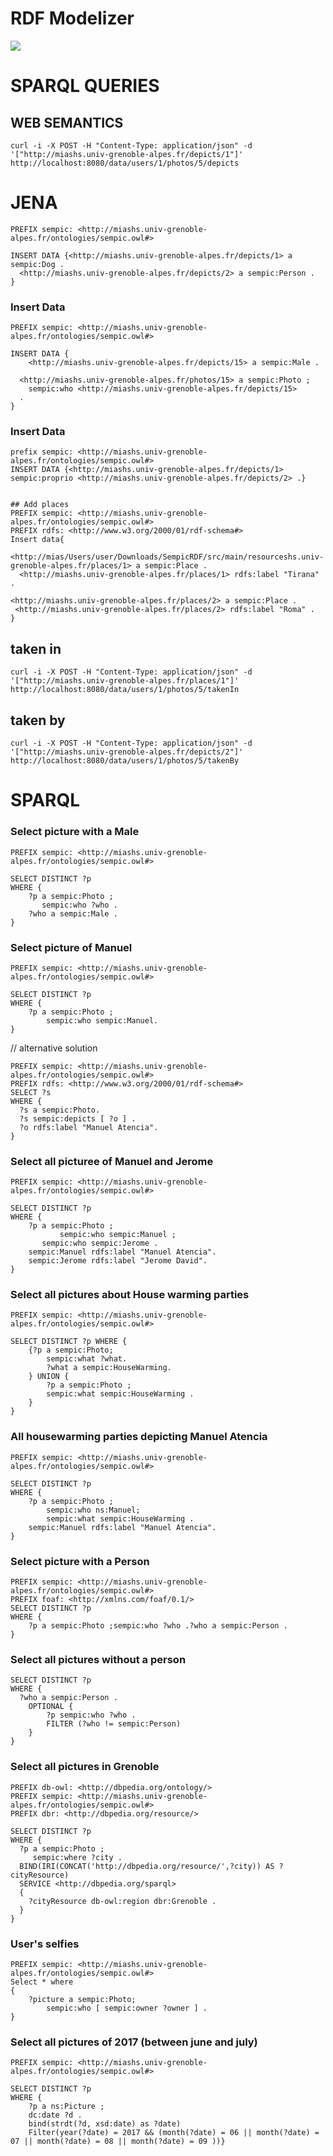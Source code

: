 # RDF Modelizer

<img src = "https://i.imgur.com/pGutK5k.png"/>

# SPARQL QUERIES


## WEB SEMANTICS

 `curl -i -X POST -H "Content-Type: application/json" -d '["http://miashs.univ-grenoble-alpes.fr/depicts/1"]' http://localhost:8080/data/users/1/photos/5/depicts`


# JENA

```
PREFIX sempic: <http://miashs.univ-grenoble-alpes.fr/ontologies/sempic.owl#>

INSERT DATA {<http://miashs.univ-grenoble-alpes.fr/depicts/1> a sempic:Dog .
  <http://miashs.univ-grenoble-alpes.fr/depicts/2> a sempic:Person .
} 
```

### Insert Data

```
PREFIX sempic: <http://miashs.univ-grenoble-alpes.fr/ontologies/sempic.owl#>

INSERT DATA {
    <http://miashs.univ-grenoble-alpes.fr/depicts/15> a sempic:Male .

  <http://miashs.univ-grenoble-alpes.fr/photos/15> a sempic:Photo ;
    sempic:who <http://miashs.univ-grenoble-alpes.fr/depicts/15>
  .
} 
```
### Insert Data
```
prefix sempic: <http://miashs.univ-grenoble-alpes.fr/ontologies/sempic.owl#>
INSERT DATA {<http://miashs.univ-grenoble-alpes.fr/depicts/1> sempic:proprio <http://miashs.univ-grenoble-alpes.fr/depicts/2> .}


## Add places 
PREFIX sempic: <http://miashs.univ-grenoble-alpes.fr/ontologies/sempic.owl#>
PREFIX rdfs: <http://www.w3.org/2000/01/rdf-schema#>
Insert data{
  <http://mias/Users/user/Downloads/SempicRDF/src/main/resourceshs.univ-grenoble-alpes.fr/places/1> a sempic:Place .
  <http://miashs.univ-grenoble-alpes.fr/places/1> rdfs:label "Tirana" .
  
<http://miashs.univ-grenoble-alpes.fr/places/2> a sempic:Place .
 <http://miashs.univ-grenoble-alpes.fr/places/2> rdfs:label "Roma" .
}
```

## taken in
 `curl -i -X POST -H "Content-Type: application/json" -d '["http://miashs.univ-grenoble-alpes.fr/places/1"]' http://localhost:8080/data/users/1/photos/5/takenIn `

## taken by
`curl -i -X POST -H "Content-Type: application/json" -d '["http://miashs.univ-grenoble-alpes.fr/depicts/2"]' http://localhost:8080/data/users/1/photos/5/takenBy`

# SPARQL

### Select picture with a Male

```
PREFIX sempic: <http://miashs.univ-grenoble-alpes.fr/ontologies/sempic.owl#>

SELECT DISTINCT ?p  
WHERE {
	?p a sempic:Photo ;
   	   sempic:who ?who .
  	?who a sempic:Male .
}
```

### Select picture of Manuel

```
PREFIX sempic: <http://miashs.univ-grenoble-alpes.fr/ontologies/sempic.owl#>

SELECT DISTINCT ?p  
WHERE {
	?p a sempic:Photo ;
  		sempic:who sempic:Manuel.
}
```

// alternative solution
```
PREFIX sempic: <http://miashs.univ-grenoble-alpes.fr/ontologies/sempic.owl#>
PREFIX rdfs: <http://www.w3.org/2000/01/rdf-schema#>
SELECT ?s
WHERE {
  ?s a sempic:Photo.
  ?s sempic:depicts [ ?o ] .
  ?o rdfs:label "Manuel Atencia".
}
```

### Select all picturee of Manuel and Jerome
```
PREFIX sempic: <http://miashs.univ-grenoble-alpes.fr/ontologies/sempic.owl#>

SELECT DISTINCT ?p  
WHERE {
	?p a sempic:Photo ;
           sempic:who sempic:Manuel ;
	   sempic:who sempic:Jerome .
	sempic:Manuel rdfs:label "Manuel Atencia".
	sempic:Jerome rdfs:label "Jerome David".
}
```

### Select all pictures about House warming parties
```
PREFIX sempic: <http://miashs.univ-grenoble-alpes.fr/ontologies/sempic.owl#>

SELECT DISTINCT ?p WHERE {
	{?p a sempic:Photo;
		sempic:what ?what. 
		?what a sempic:HouseWarming. 
	} UNION {
		?p a sempic:Photo ;
		sempic:what sempic:HouseWarming .
	}
}
```

### All housewarming parties depicting Manuel Atencia


```
PREFIX sempic: <http://miashs.univ-grenoble-alpes.fr/ontologies/sempic.owl#>

SELECT DISTINCT ?p  
WHERE {
	?p a sempic:Photo ;
  		sempic:who ns:Manuel;
		sempic:what sempic:HouseWarming .
	sempic:Manuel rdfs:label "Manuel Atencia".
}
```

### Select picture with a Person

```
PREFIX sempic: <http://miashs.univ-grenoble-alpes.fr/ontologies/sempic.owl#>
PREFIX foaf: <http://xmlns.com/foaf/0.1/> 
SELECT DISTINCT ?p  
WHERE {
	?p a sempic:Photo ;sempic:who ?who .?who a sempic:Person .
}
```

### Select all pictures without a person
```PREFIX sempic: <http://miashs.univ-grenoble-alpes.fr/ontologies/sempic.owl#>
SELECT DISTINCT ?p  
WHERE {
  ?who a sempic:Person .
  	OPTIONAL {
		?p sempic:who ?who .
		FILTER (?who != sempic:Person)
	} 
}
```

### Select all pictures in Grenoble
```
PREFIX db-owl: <http://dbpedia.org/ontology/>
PREFIX sempic: <http://miashs.univ-grenoble-alpes.fr/ontologies/sempic.owl#>
PREFIX dbr: <http://dbpedia.org/resource/>

SELECT DISTINCT ?p
WHERE {
  ?p a sempic:Photo ;
     sempic:where ?city .
  BIND(IRI(CONCAT('http://dbpedia.org/resource/',?city)) AS ?cityResource)
  SERVICE <http://dbpedia.org/sparql>
  {
    ?cityResource db-owl:region dbr:Grenoble .
  }
}
```
### User's selfies

```
PREFIX sempic: <http://miashs.univ-grenoble-alpes.fr/ontologies/sempic.owl#>
Select * where 
{
	?picture a sempic:Photo;
		sempic:who [ sempic:owner ?owner ] .
}
```

### Select all pictures of 2017 (between june and july)
```
PREFIX sempic: <http://miashs.univ-grenoble-alpes.fr/ontologies/sempic.owl#>

SELECT DISTINCT ?p  
WHERE {
	?p a ns:Picture ;
	dc:date ?d .
	bind(strdt(?d, xsd:date) as ?date)
	Filter(year(?date) = 2017 && (month(?date) = 06 || month(?date) = 07 || month(?date) = 08 || month(?date) = 09 ))}
  ```
